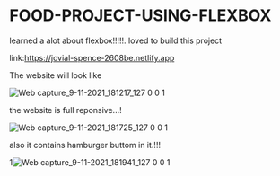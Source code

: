 # FOOD-PROJECT-USING-FLEXBOX
learned a alot about flexbox!!!!!.
loved to build this project

link:https://jovial-spence-2608be.netlify.app

The website will look like

![Web capture_9-11-2021_181217_127 0 0 1](https://user-images.githubusercontent.com/91651054/140926758-e8ab8fcc-0547-4603-8dac-09e3ff499b57.jpeg)

the website is full reponsive...!


![Web capture_9-11-2021_181725_127 0 0 1](https://user-images.githubusercontent.com/91651054/140927094-c61ab233-4fad-47df-8441-e77d51f41fdc.jpeg)
 
 
 also it contains hamburger buttom in it.!!!
 
 
 
 1![Web capture_9-11-2021_181941_127 0 0 1](https://user-images.githubusercontent.com/91651054/140927347-8d5fe0d2-9117-4e35-9487-f8475646c4fd.jpeg)
